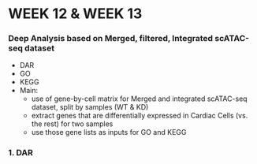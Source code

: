 # WEEK 12 & WEEK 13

### Deep Analysis based on Merged, filtered, Integrated scATAC-seq dataset

- DAR
- GO
- KEGG
- Main:
  - use of gene-by-cell matrix for Merged and integrated scATAC-seq dataset, split by samples (WT & KD)
  - extract genes that are differentially expressed in Cardiac Cells (vs. the rest) for two samples
  - use those gene lists as inputs for GO and KEGG

### 1. DAR

